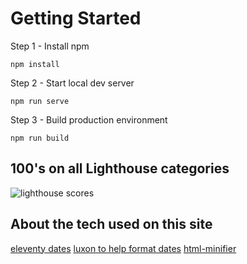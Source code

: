 # Getting Started

Step 1 - Install npm

`npm install`

Step 2 - Start local dev server

`npm run serve`

Step 3 - Build production environment

`npm run build`

## 100's on all Lighthouse categories

![lighthouse scores](/src/assets/img/lighthouse.png)

## About the tech used on this site

[eleventy dates](https://www.11ty.dev/docs/dates/)
[luxon to help format dates](https://moment.github.io/luxon/)
[html-minifier](https://www.npmjs.com/package/html-minifier)
